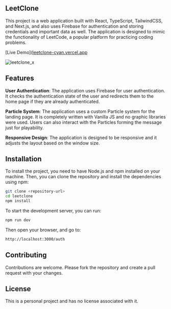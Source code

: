 ## LeetClone
This project is a web application built with React, TypeScript, TailwindCSS, and Next.js, and also uses Firebase for authentication and storing credentials and important data as well. The application is designed to mimic the functionality of LeetCode, a popular platform for practicing coding problems.

[Live Demo]([leetclone-cyan.vercel.app](https://leetclone-cyan.vercel.app)

![leetclone_x](https://github.com/Darkboy17/leetclone/assets/26376179/b0aa0b73-2f3a-4c1f-95b8-f49b21174629)

## Features
**User Authentication**: The application uses Firebase for user authentication. It checks the authentication state of the user and redirects them to the home page if they are already authenticated.

**Particle System**: The application uses a custom Particle system for the landing page. It is completely written with Vanilla JS and no graphic libraries were used. Users can also interact with the Particles forming the message just for playability.

**Responsive Design**: The application is designed to be responsive and it adjusts the layout based on the window size.


## Installation
To install the project, you need to have Node.js and npm installed on your machine. Then, you can clone the repository and install the dependencies using npm:
```bash
git clone <repository-url>
cd leetclone
npm install
```
To start the development server, you can run:
```bash
npm run dev
```
Then open your browser, and go to:
```bash
http://localhost:3000/auth
```
## Contributing
Contributions are welcome. Please fork the repository and create a pull request with your changes.

## License
This is a personal project and has no license associated with it.
